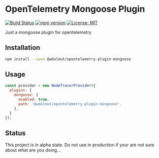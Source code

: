 # OpenTelemetry Mongoose Plugin

[![Build Status](https://travis-ci.org/wdalmut/opentelemetry-plugin-mongoose.svg?branch=master)](https://travis-ci.org/wdalmut/opentelemetry-plugin-mongoose)
[![npm version](https://badge.fury.io/js/%40wdalmut%2Fopentelemetry-plugin-mongoose.svg)](https://badge.fury.io/js/%40wdalmut%2Fopentelemetry-plugin-mongoose)
[![License: MIT](https://img.shields.io/badge/License-MIT-yellow.svg)](https://opensource.org/licenses/MIT)

Just a mongoose plugin for opentelemetry

## Installation

```sh
npm install --save @wdalmut/opentelemetry-plugin-mongoose
```

## Usage

```js
const provider = new NodeTracerProvider({
  plugins: {
    mongoose: {
      enabled: true,
      path: '@wdalmut/opentelemetry-plugin-mongoose',
    },
  }
});
```

## Status

This project is in alpha state. Do not use in production if your are not sure
about what are you doing...
